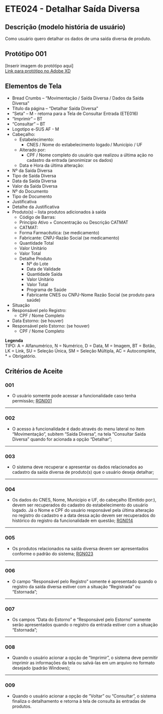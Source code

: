 # ETE024 - Detalhar Saída Diversa

## Descrição (modelo história de usuário)
Como usuário quero detalhar os dados de uma saída diversa de produto.

## Protótipo 001

[Inserir imagem do protótipo aqui]  
[Link para protótipo no Adobe XD](https://xd.adobe.com/view/153e76da-8687-401d-a008-4ba101ed6f9b-406d/)

## Elementos de Tela 
* Bread Crumbs – “Movimentação / Saída Diversa / Dados da Saída Diversa” 
* Título da página – “Detalhar Saída Diversa” 
* “Seta” – M - retorna para a Tela de Consultar Entrada (ETE016) 
* “Imprimir” – BT 
* “Consultar” – BT 
* Logotipo e-SUS AF - M 
* Cabeçalho:  
    * Estabelecimento: 
        * CNES / Nome do estabelecimento logado / Município / UF  
    * Alterado por:  
        * CPF / Nome completo do usuário que realizou a última ação no cadastro da entrada (anonimizar os dados)  
    * Data e Hora da última alteração: 
* Nº da Saída Diversa 
* Tipo de Saída Diversa  
* Data da Saída Diversa 
* Valor da Saída Diversa 
* Nº do Documento  
* Tipo de Documento  
* Justificativa 
* Detalhe da Justificativa 
* Produto(s) – lista produtos adicionados à saída 
    * Código de Barras: 
    * Princípio Ativo + Concentração ou Descrição CATMAT 
    * CATMAT: 
    * Forma Farmacêutica: (se medicamento) 
    * Fabricante: CNPJ-Razão Social (se medicamento) 
    * Quantidade Total 
    * Valor Unitário  
    * Valor Total  
    * Detalhe Produto 
        * Nº do Lote 
        * Data de Validade 
        * Quantidade Saída 
        * Valor Unitário  
        * Valor Total  
        * Programa de Saúde 
        * Fabricante CNES ou CNPJ-Nome Razão Social (se produto para saúde) 
* Situação 
* Responsável pelo Registro:  
    * CPF / Nome Completo  
* Data Estorno: (se houver) 
* Responsável pelo Estorno: (se houver) 
    * CPF / Nome Completo 

**Legenda**  
TIPO: A = Alfanumérico, N = Numérico, D = Data, M = Imagem, BT = Botão, LK = Link, SU = Seleção Única, SM = Seleção Múltipla, AC = Autocomplete, * = Obrigatório.
 
## Critérios de Aceite 
### 001
* O usuário somente pode acessar a funcionalidade caso tenha permissão; [RGN001](DocumentoDeRegrasv2.md#rgn001) 

---
### 002
* O acesso à funcionalidade é dado através do menu lateral no item “Movimentação”, subitem “Saída Diversa”, na tela “Consultar Saída Diversa” quando for acionada a opção “Detalhar”; 

---
### 003
* O sistema deve recuperar e apresentar os dados relacionados ao cadastro da saída diversa de produto(s) que o usuário deseja detalhar; 

---
### 004
* Os dados do CNES, Nome, Município e UF, do cabeçalho (Emitido por:), devem ser recuperados do cadastro do estabelecimento do usuário logado. Já o Nome e CPF do usuário responsável pela última alteração no registro do cadastro e a data dessa ação devem ser recuperados do histórico do registro da funcionalidade em questão; [RGN014](DocumentoDeRegrasv2.md#rgn014) 

---
### 005
* Os produtos relacionados na saída diversa devem ser apresentados conforme o padrão do sistema; [RGN023](DocumentoDeRegrasv2.md#rgn023) 

---
### 006
* O campo “Responsável pelo Registro” somente é apresentado quando o registro da saída diversa estiver com a situação “Registrada” ou “Estornada”; 

---
### 007
* Os campos “Data do Estorno” e “Responsável pelo Estorno” somente serão apresentados quando o registro da entrada estiver com a situação “Estornada”; 

---
### 008
* Quando o usuário acionar a opção de “Imprimir”, o sistema deve permitir imprimir as informações da tela ou salvá-las em um arquivo no formato desejado (padrão Windows); 

---
### 009
* Quando o usuário acionar a opção de “Voltar” ou “Consultar”, o sistema finaliza o detalhamento e retorna à tela de consulta às entradas de produtos. 

